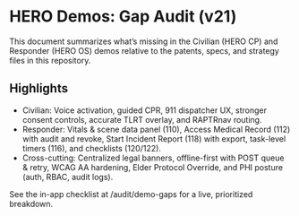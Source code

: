 # HERO Demos: Gap Audit (v21)

This document summarizes what’s missing in the Civilian (HERO CP) and Responder (HERO OS) demos relative to the patents, specs, and strategy files in this repository.

## Highlights

- Civilian: Voice activation, guided CPR, 911 dispatcher UX, stronger consent controls, accurate TLRT overlay, and RAPTRnav routing.
- Responder: Vitals & scene data panel (110), Access Medical Record (112) with audit and revoke, Start Incident Report (118) with export, task-level timers (116), and checklists (120/122).
- Cross-cutting: Centralized legal banners, offline-first with POST queue & retry, WCAG AA hardening, Elder Protocol Override, and PHI posture (auth, RBAC, audit logs).

See the in-app checklist at /audit/demo-gaps for a live, prioritized breakdown.
